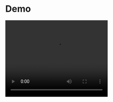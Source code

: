 # Demo


<video width="320" height="240" controls>
  <source src="/demo/fig/video.mp4" type="video/mp4">
  Your browser does not support the video tag.
</video>